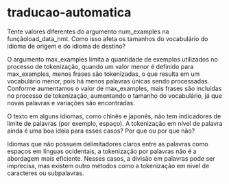 # traducao-automatica
Tente valores diferentes do argumento num_examples na funçãoload_data_nmt. Como isso afeta os tamanhos do vocabulário do idioma de origem e do idioma de destino?

O argumento max_examples limita a quantidade de exemplos utilizados no processo de tokenização, quando um valor menor é definido para max_examples, menos frases são tokenizadas, o que resulta em um vocabulário menor, pois há menos palavras únicas sendo processadas. Conforme aumentamos o valor de max_examples, mais frases são incluídas no processo de tokenização, aumentando o tamanho do vocabulário, já que novas palavras e variações são encontradas.

O texto em alguns idiomas, como chinês e japonês, não tem indicadores de limite de palavras (por exemplo, espaço). A tokenização em nível de palavra ainda é uma boa ideia para esses casos? Por que ou por que não?

Idiomas que não possuem delimitadores claros entre as palavras como espaços em línguas ocidentais, a tokenização por palavras não é a abordagem mais eficiente. Nesses casos, a divisão em palavras pode ser imprecisa, mas existem outro métodos como a tokenização em nível de caracteres ou subpalavras.
